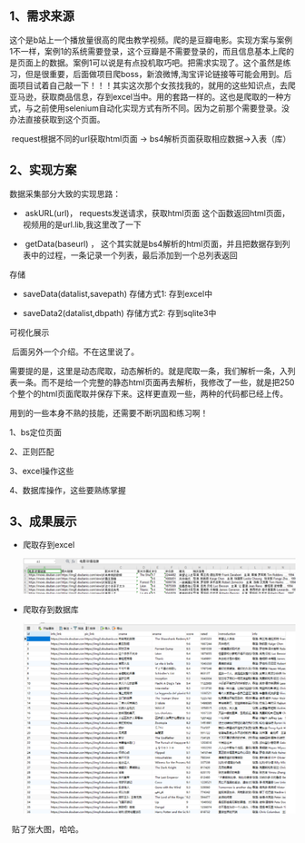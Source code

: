 ## 1、需求来源

​        这个是b站上一个播放量很高的爬虫教学视频。爬的是豆瓣电影。实现方案与案例1不一样，案例1的系统需要登录，这个豆瓣是不需要登录的，而且信息基本上爬的是页面上的数据。案例1可以说是有点投机取巧吧。把需求实现了。这个虽然是练习，但是很重要，后面做项目爬boss，新浪微博,淘宝评论链接等可能会用到。后面项目试着自己敲一下！！！其实这次那个女孩找我的，就用的这些知识点，去爬亚马逊，获取商品信息，存到excel当中。用的套路一样的。这也是爬取的一种方式，与之前使用selenium自动化实现方式有所不同。因为之前那个需要登录。没办法直接获取到这个页面。

​        request根据不同的url获取html页面 -> bs4解析页面获取相应数据->入表（库）

## 2、实现方案              

数据采集部分大致的实现思路：

- ​    askURL(url)， requests发送请求，获取html页面  这个函数返回html页面，视频用的是url.lib,我这里改了一下

- ​    getData(baseurl) ， 这个其实就是bs4解析的html页面，并且把数据存到列表中的过程，一条记录一个列表，最后添加到一个总列表返回

  

存储

-    saveData(datalist,savepath)    存储方式1: 存到excel中

-   saveData2(datalist,dbpath)       存储方式2: 存到sqlite3中

  

  可视化展示

  ​    后面另外一个介绍。不在这里说了。

  需要提的是，这里是动态爬取，动态解析的。就是爬取一条，我们解析一条，入列表一条。而不是给一个完整的静态html页面再去解析，我修改了一些，就是把250个整个的html页面爬取并保存下来。这样更直观一些，两种的代码都已经上传。

  用到的一些本身不熟的技能，还需要不断巩固和练习啊！

  1、bs定位页面

  2、正则匹配

  3、excel操作这些

  4、数据库操作，这些要熟练掌握

## 3、成果展示

   - 爬取存到excel

     ![1611123025385](image/1611123025385.png)

- 爬取存到数据库

    ![1611123122896](image/1611123122896.png)

​         贴了张大图，哈哈。